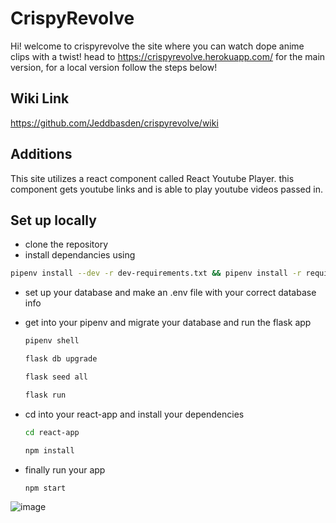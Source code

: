 # CrispyRevolve
Hi! welcome to crispyrevolve the site where you can watch dope anime clips with a twist!
head to https://crispyrevolve.herokuapp.com/ for the main version, for a local version follow the steps below!

## Wiki Link
https://github.com/Jeddbasden/crispyrevolve/wiki

## Additions
This site utilizes a react component called React Youtube Player. this component gets youtube links and is able to play youtube videos passed in.

## Set up locally
* clone the repository
* install dependancies using  
```bash
pipenv install --dev -r dev-requirements.txt && pipenv install -r requirements.txt
```
 * set up your database and make an .env file with your correct database info
 * get into your pipenv and migrate your database and run the flask app
   ```bash
   pipenv shell
   ```

   ```bash
   flask db upgrade
   ```

   ```bash
   flask seed all
   ```

   ```bash
   flask run
   ```
   
* cd into your react-app and install your dependencies
   ```bash
   cd react-app
   ```

   ```bash
   npm install
   ```

* finally run your app 
  ```bash
  npm start
  ```
  
  
 ![image](https://user-images.githubusercontent.com/74204664/151825850-183cc4bd-0123-4646-92d2-d919ff213136.png)


